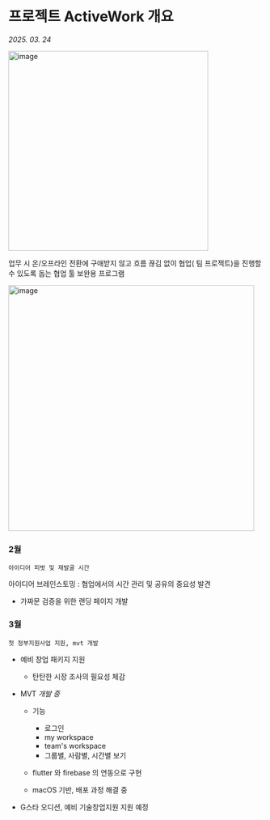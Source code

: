 # 프로젝트 ActiveWork 개요 
*2025. 03. 24*


<img width="395" alt="image" src="https://github.com/user-attachments/assets/f838c62e-42ab-4bc8-8808-577d042b8755" />

업무 시 온/오프라인 전환에 구애받지 않고 흐름 끊김 없이 협업( 팀 프로젝트)을 진행할 수 있도록 돕는 협업 툴 보완용 프로그램


<img width="486" alt="image" src="https://github.com/user-attachments/assets/94b424ea-7b7a-4c4c-9e1e-321e6e9babc2" />

### 2월
```
아이디어 피벗 및 재발굴 시간
```
아이디어 브레인스토밍
: 협업에서의 시간 관리 및 공유의 중요성 발견
- 가짜문 검증을 위한 랜딩 페이지 개발
  
### 3월
```
첫 정부지원사업 지원, mvt 개발
```
- 예비 창업 패키지 지원
  - 탄탄한 시장 조사의 필요성 체감

- MVT *개발 중*
    - 기능
      - 로그인
      - my workspace
      - team's workspace
      - 그룹별, 사람별, 시간별 보기
     
    - flutter 와 firebase 의 연동으로 구현
    - macOS 기반, 배포 과정 해결 중

- G스타 오디션, 예비 기술창업지원 지원 예정
